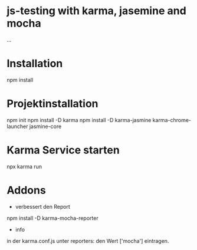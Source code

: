# js-testing with karma, jasemine and mocha

...

# Installation
npm install

# Projektinstallation
npm init
npm install -D karma
npm install -D karma-jasmine karma-chrome-launcher jasmine-core

# Karma Service starten
 npx karma run

# Addons 
- verbessert den Report

npm install -D karma-mocha-reporter
- info

in der karma.conf.js unter reporters: den Wert ['mocha'] eintragen.
